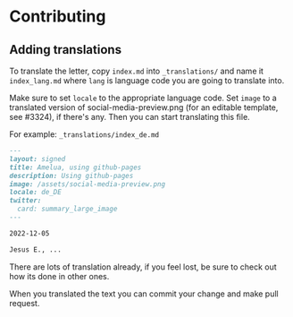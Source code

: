 # Contributing

## Adding translations

To translate the letter, copy `index.md` into `_translations/`
and name it `index_lang.md` where `lang` is language code you are going to translate into.

Make sure to set `locale` to the appropriate language code. Set `image` to a translated version of social-media-preview.png (for an editable template, see #3324), if there's any. Then you can start translating this file.

For example: `_translations/index_de.md`

```md
---
layout: signed
title: Amelua, using github-pages
description: Using github-pages
image: /assets/social-media-preview.png
locale: de_DE
twitter:
  card: summary_large_image
---

2022-12-05

Jesus E., ...
```

There are lots of translation already, if you feel lost, be sure to check out how its done in other ones.

When you translated the text you can commit your change and make pull request.

